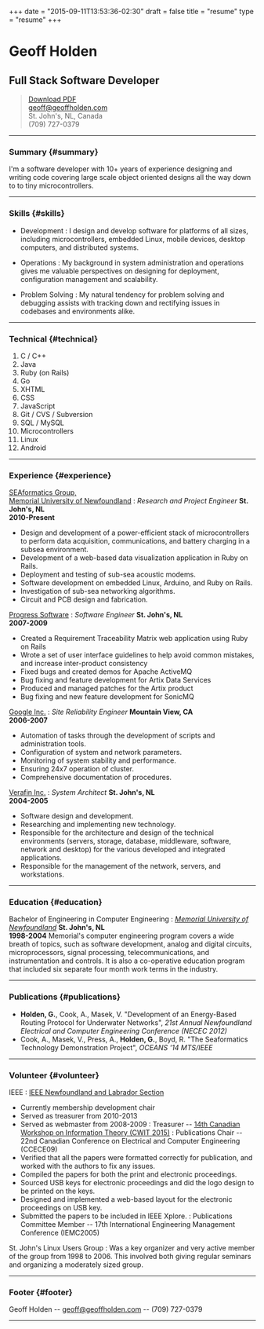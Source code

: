 +++
date = "2015-09-11T13:53:36-02:30"
draft = false
title = "resume"
type = "resume"
+++

# Geoff Holden
## Full Stack Software Developer

> [Download PDF](resume.pdf)  
> [geoff@geoffholden.com](mailto:geoff@geoffholden.com)  
> St. John's, NL, Canada  
> (709) 727-0379

------

### Summary {#summary}

I'm a software developer with 10+ years of experience designing and writing
code covering large scale object oriented designs all the way down to to
tiny microcontrollers.

------

### Skills {#skills}

* Development
  : I design and develop software for platforms of all sizes, including
    microcontrollers, embedded Linux, mobile devices, desktop computers, and
    distributed systems.

* Operations
  : My background in system administration and operations gives me valuable
    perspectives on designing for deployment, configuration management and
    scalability.

* Problem Solving
  : My natural tendency for problem solving and debugging assists with tracking
    down and rectifying issues in codebases and environments alike.

------

### Technical {#technical}

1. C / C++
1. Java
1. Ruby (on Rails)
1. Go
1. XHTML
1. CSS
1. JavaScript
1. Git / CVS / Subversion
1. SQL / MySQL
1. Microcontrollers
1. Linux
1. Android

------

### Experience {#experience}

[SEAformatics Group,<br /> Memorial University of Newfoundland](http://seaformatics.ca)
: *Research and Project Engineer*
  __St. John's, NL  
  2010-Present__
  * Design and development of a power-efficient stack of microcontrollers to
    perform data acquisition, communications, and battery charging in a subsea
    environment.
  * Development of a web-based data visualization application in Ruby on Rails.
  * Deployment and testing of sub-sea acoustic modems.
  * Software development on embedded Linux, Arduino, and Ruby on Rails.
  * Investigation of sub-sea networking algorithms.
  * Circuit and PCB design and fabrication.

<div></div>

[Progress Software](http://progress.com)
: *Software Engineer*
  __St. John's, NL  
  2007-2009__
  * Created a Requirement Traceability Matrix web application using Ruby on
    Rails
  * Wrote a set of user interface guidelines to help avoid
    common mistakes, and increase inter-product consistency
  * Fixed bugs and created demos for Apache ActiveMQ
  * Bug fixing and feature development for Artix Data Services
  * Produced and managed patches for the Artix product
  * Bug fixing and new feature development for SonicMQ

<div></div>

[Google Inc.](http://google.com)
: *Site Reliability Engineer*
  __Mountain View, CA  
  2006-2007__
  * Automation of tasks through the development of scripts and administration
    tools.
  * Configuration of system and network parameters.
  * Monitoring of system stability and performance.
  * Ensuring 24x7 operation of cluster.
  * Comprehensive documentation of procedures.

<div></div>

[Verafin Inc.](http://verafin.com)
: *System Architect*
  __St. John's, NL  
  2004-2005__
  * Software design and development.
  * Researching and implementing new technology.
  * Responsible for the architecture and design of the technical environments
    (servers, storage, database, middleware, software, network and desktop) for
    the various developed and integrated applications.
  * Responsible for the management of the network, servers, and workstations.

------

### Education {#education}

Bachelor of Engineering in Computer Engineering
: *[Memorial University of Newfoundland](http://www.mun.ca)*
  __St. John's, NL  
  1998-2004__
  Memorial's computer engineering program covers a wide breath of topics, such
  as software development, analog and digital circuits, microprocessors, signal
  processing, telecommunications, and instrumentation and controls.
  It is also a co-operative education program that included six separate four
  month work terms in the industry.

------

### Publications {#publications}

* **Holden, G.**, Cook, A., Masek, V. "Development of an Energy-Based Routing Protocol for Underwater Networks", *21st Annual Newfoundland Electrical and Computer Engineering Conference (NECEC 2012)*
* Cook, A., Masek, V., Press, A., **Holden, G.**, Boyd, R. "The Seaformatics Technology Demonstration Project", *OCEANS '14 MTS/IEEE*

------

### Volunteer {#volunteer}

IEEE
: [IEEE Newfoundland and Labrador Section](http://newfoundlandlabrador.ieee.ca)
  * Currently membership development chair
  * Served as treasurer from 2010-2013
  * Served as webmaster from 2008-2009
: Treasurer -- [14th Canadian Workshop on Information Theory (CWIT 2015)](http://cwit.ca/2015/)
: Publications Chair -- 22nd Canadian Conference on Electrical and Computer Engineering (CCECE09)
  * Verified that all the papers were formatted correctly for publication, and
    worked with the authors to fix any issues.
  * Compiled the papers for both the print and electronic proceedings.
  * Sourced USB keys for electronic proceedings and did the logo design to be
    printed on the keys.
  * Designed and implemented a web-based layout for the electronic proceedings
    on USB key.
  * Submitted the papers to be included in IEEE Xplore.
: Publications Committee Member -- 17th International Engineering Management Conference (IEMC2005)

St. John's Linux Users Group
: 
  Was a key organizer and very active member of the group from 1998 to 2006.
  This involved both giving regular seminars and organizing a moderately sized
  group.

------

### Footer {#footer}

Geoff Holden -- [geoff@geoffholden.com](mailto:geoff@geoffholden.com) -- (709) 727-0379

------
